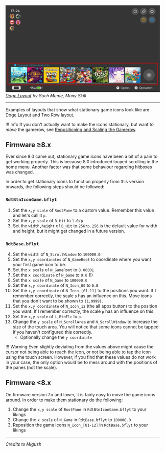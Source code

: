 ![Preview](preview.jpg)
_[Doge Layout](https://themezer.net/themes/homemenu/BLK--6be) by Such Meme, Many Skill_

---

Examples of layouts that show what stationary game icons look like are [Doge Layout](https://themezer.net/layouts/homemenu/Doge-Layout-e) and [Two Row layout](https://themezer.net/layouts/homemenu/Two-Row-Layout-Compact--1c).

<!-- prettier-ignore -->
!!! Info
    If you don't actually want to make the icons stationary, but want to *move* the gamerow, see [Repositioning and Scaling the Gamerow](../reposition-gamerow/index.md).

## Firmware ≥8.x

Ever since 8.0 came out, stationary game icons have been a bit of a pain to get working properly. This is because 8.0 introduced looped scrolling in the home menu. Another factor was that some behaviour regarding hitboxes was changed.

In order to get stationary icons to function properly from this version onwards, the following steps should be followed:

### `RdtBtnIconGame.bflyt`

1. Set the `x,y scale` of `RootPane` to a custom value. Remember this value and let's call it `p`.
2. Set the `x,y scale` of `B_Hit` to `1.0/p`
3. Set the `width,height` of `B_Hit` to `256*p`. `256` is the default value for width and height, but it might get changed in a future version.

### `RdtBase.bflyt`

4. Set the `width` of `N_ScrollWindow` to `100000.0`
5. Set the `x,y coordinates` of `N_GameRoot` to coordinate where you want your first game icon to be.
6. Set the `x scale` of `N_GameRoot` to `0.00001`
7. Set the `x coordinate` of `N_Game` to `0.0` (!)
8. Set the `x scale` of `N_Game` to `100000.0`
9. Set the `x,y coordinate` of `N_Icon_00` to `0.0`
10. Set the `x,y coordinate` of `N_Icon_[01-11]` to the positions you want. If I remember correctly, the scale `p` has an influence on this. Move icons that you don't want to be shown to `(1;9999)`.
11. Set the `x,y coordinate` of `N_Icon_12` (the all apps button) to the position you want. If I remember correctly, the scale `p` has an influence on this.
12. Set the `x,y scale` of `L_BtnFlc` to `p`.
13. Change the `y scale` of `N_ScrollArea` and `N_ScrollWindow` to increase the size of the touch area. You will notice that some icons cannot be tapped if you haven't configured this correctly.
    - Optionally change the `y coordinate`

<!-- prettier-ignore -->
!!! Warning
    Even slightly deviating from the values above might cause the cursor not being able to reach the icon, or not being able to tap the icon using the touch screen. However, if you find that these values do not work in your case, the only option would be to mess around with the positions of the panes (not the scale).

## Firmware <8.x

On firmware version 7.x and lower, it is fairly easy to move the game icons around. In order to make them stationary do the following:

1. Change the `x,y scale` of `RootPane` in `RdtBtnIconGame.bflyt` to your likings
2. Change the `x scale` of `N_Game` in `RdtBase.bflyt` to `100000.0`
3. Reposition the game icons `N_Icon_[01-12]` in `RdtBase.bflyt` to your likings

---

_Credits to Migush_
